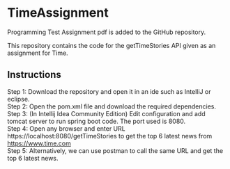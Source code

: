 # TimeAssignment

Programming Test Assignment pdf is added to the GitHub repository.

This repository contains the code for the getTimeStories API given as an assignment for Time.

## Instructions

Step 1: Download the repository and open it in an ide such as IntelliJ or eclipse. <br/>
Step 2: Open the pom.xml file and download the required dependencies.<br/>
Step 3: (In Intellij Idea Community Edition) Edit configuration and add tomcat server to run spring boot code. The port used is 8080.<br/>
Step 4: Open any browser and enter URL https://localhost:8080/getTimeStories to get the top 6 latest news from https://www.time.com<br/>
Step 5: Alternatively, we can use postman to call the same URL and get the top 6 latest news.

